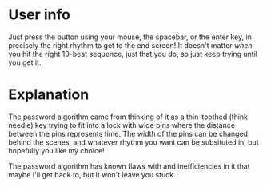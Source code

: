 # User info
Just press the button using your mouse, the spacebar, or the enter key, in precisely the right rhythm to get to the end screen!
It doesn't matter *when* you hit the right 10-beat sequence, just that you do, so just keep trying until you get it.

# Explanation
The password algorithm came from thinking of it as a thin-toothed (think needle) key trying to fit into a lock with wide pins where the distance between the pins represents time. The width of the pins can be changed behind the scenes, and whatever rhythm you want can be subsituted in, but hopefully you like my choice!

The password algorithm has known flaws with and inefficiencies in it that maybe I'll get back to, but it won't leave you stuck.